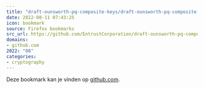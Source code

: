 ```yaml
---
title: "draft-ounsworth-pq-composite-keys/draft-ounsworth-pq-composite-keys.txt at master · EntrustCorporati..."
date: 2022-08-11 07:43:25
icon: bookmark
source: Firefox bookmarks
src_url: https://github.com/EntrustCorporation/draft-ounsworth-pq-composite-keys/blob/master/draft-ounsworth-pq-composite-keys.txt#L247
domains:
- github.com
2022: "08"
categories:
- cryptography
---
```

Deze bookmark kan je vinden op [github.com](https://github.com/EntrustCorporation/draft-ounsworth-pq-composite-keys/blob/master/draft-ounsworth-pq-composite-keys.txt#L247).
